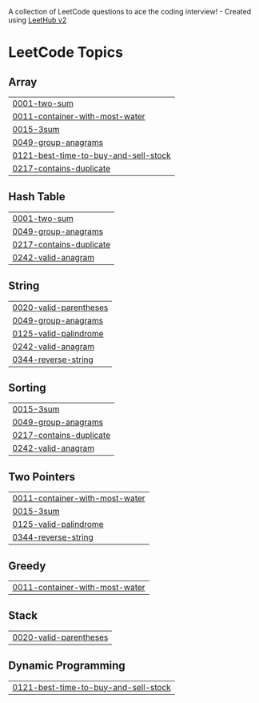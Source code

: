 A collection of LeetCode questions to ace the coding interview! - Created using [LeetHub v2](https://github.com/arunbhardwaj/LeetHub-2.0)
<!---LeetCode Topics Start-->
# LeetCode Topics
## Array
|  |
| ------- |
| [0001-two-sum](https://github.com/navi112299/Leetcode/tree/master/0001-two-sum) |
| [0011-container-with-most-water](https://github.com/navi112299/Leetcode/tree/master/0011-container-with-most-water) |
| [0015-3sum](https://github.com/navi112299/Leetcode/tree/master/0015-3sum) |
| [0049-group-anagrams](https://github.com/navi112299/Leetcode/tree/master/0049-group-anagrams) |
| [0121-best-time-to-buy-and-sell-stock](https://github.com/navi112299/Leetcode/tree/master/0121-best-time-to-buy-and-sell-stock) |
| [0217-contains-duplicate](https://github.com/navi112299/Leetcode/tree/master/0217-contains-duplicate) |
## Hash Table
|  |
| ------- |
| [0001-two-sum](https://github.com/navi112299/Leetcode/tree/master/0001-two-sum) |
| [0049-group-anagrams](https://github.com/navi112299/Leetcode/tree/master/0049-group-anagrams) |
| [0217-contains-duplicate](https://github.com/navi112299/Leetcode/tree/master/0217-contains-duplicate) |
| [0242-valid-anagram](https://github.com/navi112299/Leetcode/tree/master/0242-valid-anagram) |
## String
|  |
| ------- |
| [0020-valid-parentheses](https://github.com/navi112299/Leetcode/tree/master/0020-valid-parentheses) |
| [0049-group-anagrams](https://github.com/navi112299/Leetcode/tree/master/0049-group-anagrams) |
| [0125-valid-palindrome](https://github.com/navi112299/Leetcode/tree/master/0125-valid-palindrome) |
| [0242-valid-anagram](https://github.com/navi112299/Leetcode/tree/master/0242-valid-anagram) |
| [0344-reverse-string](https://github.com/navi112299/Leetcode/tree/master/0344-reverse-string) |
## Sorting
|  |
| ------- |
| [0015-3sum](https://github.com/navi112299/Leetcode/tree/master/0015-3sum) |
| [0049-group-anagrams](https://github.com/navi112299/Leetcode/tree/master/0049-group-anagrams) |
| [0217-contains-duplicate](https://github.com/navi112299/Leetcode/tree/master/0217-contains-duplicate) |
| [0242-valid-anagram](https://github.com/navi112299/Leetcode/tree/master/0242-valid-anagram) |
## Two Pointers
|  |
| ------- |
| [0011-container-with-most-water](https://github.com/navi112299/Leetcode/tree/master/0011-container-with-most-water) |
| [0015-3sum](https://github.com/navi112299/Leetcode/tree/master/0015-3sum) |
| [0125-valid-palindrome](https://github.com/navi112299/Leetcode/tree/master/0125-valid-palindrome) |
| [0344-reverse-string](https://github.com/navi112299/Leetcode/tree/master/0344-reverse-string) |
## Greedy
|  |
| ------- |
| [0011-container-with-most-water](https://github.com/navi112299/Leetcode/tree/master/0011-container-with-most-water) |
## Stack
|  |
| ------- |
| [0020-valid-parentheses](https://github.com/navi112299/Leetcode/tree/master/0020-valid-parentheses) |
## Dynamic Programming
|  |
| ------- |
| [0121-best-time-to-buy-and-sell-stock](https://github.com/navi112299/Leetcode/tree/master/0121-best-time-to-buy-and-sell-stock) |
<!---LeetCode Topics End-->